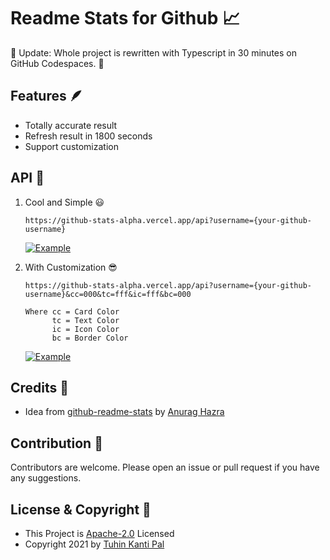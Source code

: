 # Readme Stats for Github 📈

👀 Update: Whole project is rewritten with Typescript in 30 minutes on GitHub Codespaces. 💪

## Features 🪶

- Totally accurate result
- Refresh result in 1800 seconds
- Support customization

## API 🚀

1. Cool and Simple 😃

   ```
   https://github-stats-alpha.vercel.app/api?username={your-github-username}
   ```

   [![Example](https://github-stats-alpha.vercel.app/api?username=tuhinpal "Example")](https://github-stats-alpha.vercel.app/api?username=tuhinpal "Example")

2. With Customization 😎

   ```
   https://github-stats-alpha.vercel.app/api?username={your-github-username}&cc=000&tc=fff&ic=fff&bc=000

   Where cc = Card Color
         tc = Text Color
         ic = Icon Color
         bc = Border Color
   ```

   [![Example](https://github-stats-alpha.vercel.app/api?username=tuhinpal&cc=000&tc=fff&ic=fff&bc=000 "Example")](https://github-stats-alpha.vercel.app/api?username=tuhinpal&cc=000&tc=fff&ic=fff&bc=000 "Example")

<!-- ## Deploy your own 🦉

- Fork this Repo
- Go to [▲ Vercel](https://vercel.com)
- Connect with your Forked Repo
- Add your github token in Env Variables. Any variable starts with `GH_TOKEN` will be used randomly.
- Deploy to fly high! -->

## Credits 🙏

- Idea from [github-readme-stats](https://github.com/anuraghazra/github-readme-stats "github-readme-stats") by [Anurag Hazra](https://github.com/anuraghazra "Anurag Hazra")

## Contribution 💬

Contributors are welcome. Please open an issue or pull request if you have any suggestions.

## License & Copyright 📝

- This Project is [Apache-2.0](https://github.com/tuhinpal/readme-stats-github/blob/main/LICENSE) Licensed
- Copyright 2021 by [Tuhin Kanti Pal](https://github.com/tuhinpal)
